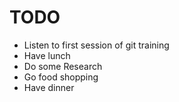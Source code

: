 # TODO

- Listen to first session of git training
- Have lunch
- Do some Research
- Go food shopping
- Have dinner
